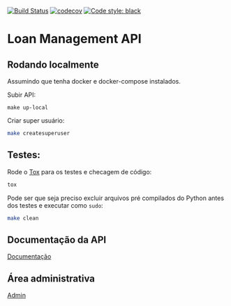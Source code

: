 [![Build Status](https://travis-ci.org/lucassouto/loan_management.svg?branch=master)](https://travis-ci.org/lucassouto/loan_management)
[![codecov](https://codecov.io/gh/lucassouto/loan_management/branch/master/graph/badge.svg)](https://codecov.io/gh/lucassouto/loan_management)
[![Code style: black](https://img.shields.io/badge/code%20style-black-000000.svg)](https://github.com/python/black)
# Loan Management API

## Rodando localmente

Assumindo que tenha docker e docker-compose instalados.


Subir API:

```shell
make up-local
```

Criar super usuário:

```bash
make createsuperuser
```

## Testes:

Rode o [Tox](https://tox.readthedocs.io/en/latest/) para os testes e checagem de código:

```bash
tox
```

Pode ser que seja preciso excluir arquivos pré compilados do Python antes dos testes e executar como `sudo`:

```bash
make clean
```

## Documentação da API
[Documentação](https://onidata-loan-management.herokuapp.com/api/v1/docs/)

## Área administrativa
[Admin](https://onidata-loan-management.herokuapp.com/admin/)
